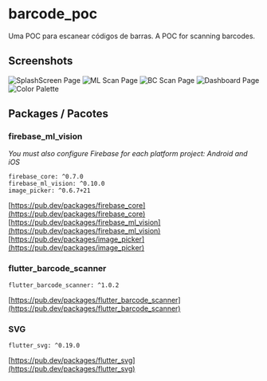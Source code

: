 # barcode_poc

Uma POC para escanear códigos de barras. 
A POC for scanning barcodes.

## Screenshots
![SplashScreen Page](https://raw.githubusercontent.com/MisorWyvern/barcode_poc/master/assets/images/screenshot4.png)
![ML Scan Page](https://raw.githubusercontent.com/MisorWyvern/barcode_poc/master/assets/images/screenshot3.png)
![BC Scan Page](https://raw.githubusercontent.com/MisorWyvern/barcode_poc/master/assets/images/screenshot2.png)
![Dashboard Page](https://raw.githubusercontent.com/MisorWyvern/barcode_poc/master/assets/images/screenshot1.png)
![Color Palette](https://raw.githubusercontent.com/MisorWyvern/barcode_poc/master/assets/images/color_palette.png)

## Packages / Pacotes

### firebase_ml_vision

*You must also configure Firebase for each platform project: Android and iOS*
```
firebase_core: ^0.7.0
firebase_ml_vision: ^0.10.0
image_picker: ^0.6.7+21
```
[https://pub.dev/packages/firebase_core](https://pub.dev/packages/firebase_core)
[https://pub.dev/packages/firebase_ml_vision](https://pub.dev/packages/firebase_ml_vision)
[https://pub.dev/packages/image_picker](https://pub.dev/packages/image_picker)

### flutter_barcode_scanner

```
flutter_barcode_scanner: ^1.0.2
```
[https://pub.dev/packages/flutter_barcode_scanner](https://pub.dev/packages/flutter_barcode_scanner)

### SVG

```
flutter_svg: ^0.19.0
```
[https://pub.dev/packages/flutter_svg](https://pub.dev/packages/flutter_svg)





